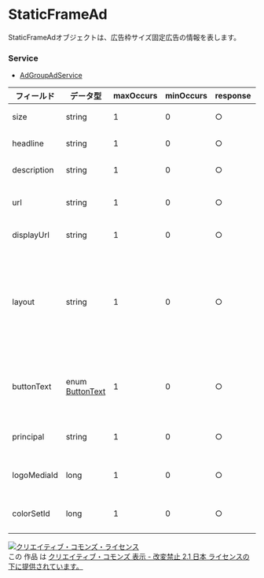 # StaticFrameAd
StaticFrameAdオブジェクトは、広告枠サイズ固定広告の情報を表します。
### Service
+ [AdGroupAdService](../services/AdGroupAdService.md)

| フィールド | データ型 | maxOccurs | minOccurs | response | add | set | remove | 説明 | 
|---|---|---|---|---|---|---|---|---|
| size| string| 1| 0| ○| Req| Req<br>Not updatable| Ignore| 広告サイズです。 |
| headline| string| 1| 0| ○| Req(size=300X250)| Opt(size=300X250)| Ignore| タイトルです。 |
| description| string| 1| 0| ○| Req(size=300X250)| Opt(size=300X250)| Ignore| 説明文です。 |
| url| string| 1| 0| ○| Req(size=300X250)| Opt(size=300X250)| Ignore| リンク先URLです。 |
| displayUrl| string| 1| 0| ○| Req(size=300X250)| Opt(size=300X250)| Ignore| 表示URLです。 |
| layout| string| 1| 0| ○| Opt(size=300X250)| Req(size=300X250)<br>Not updatable| Ignore| 広告レイアウトです。<br>記載可能な内容は、<a href="./AdLayout.md">AdLayout</a>を参考ください。|
| buttonText| enum <a href="./ButtonText.md">ButtonText</a>| 1| 0| ○| Opt(size=300X250)| Opt(size=300X250)| Ignore| 広告のボタンに表示されるテキストです。 |
| principal| string| 1| 0| ○| Req(size=300X250)| Opt(size=300X250)| Ignore| 広告の主体者表記です。 |
| logoMediaId| long| 1| 0| ○| Opt(size=300X250)| Opt(size=300X250)| Ignore| ロゴの画像IDです。 |
| colorSetId| long| 1| 0| ○| Opt(size=300X250)| Opt(size=300X250)| Ignore| カラーセットIDです。 |
<a rel="license" href="http://creativecommons.org/licenses/by-nd/2.1/jp/"><img alt="クリエイティブ・コモンズ・ライセンス" style="border-width:0" src="https://i.creativecommons.org/l/by-nd/2.1/jp/88x31.png" /></a><br />この 作品 は <a rel="license" href="http://creativecommons.org/licenses/by-nd/2.1/jp/">クリエイティブ・コモンズ 表示 - 改変禁止 2.1 日本 ライセンスの下に提供されています。</a>
